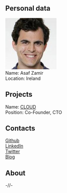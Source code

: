 ## Personal data
![photo](photo/asaf_zamir.jpg)  
Name: Asaf Zamir  
Location: Ireland  
## Projects 
Name: [CLOUD](../projects/cloud.md)  
Position: Co-Founder, CTO
## Contacts
[Github](https://github.com/kidsil)  
[LinkedIn](https://www.linkedin.com/in/asafzamir/)  
[Twitter](https://twitter.com/asafzm)  
[Blog](http://www.kidsil.net/)
## About
-//-
